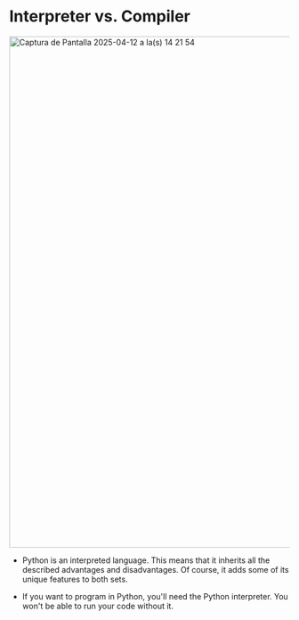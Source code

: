 # Interpreter vs. Compiler

<img width="917" alt="Captura de Pantalla 2025-04-12 a la(s) 14 21 54" src="https://github.com/user-attachments/assets/736bcab4-6ba4-41ab-96d3-0aa79f062481" />

- Python is an interpreted language. This means that it inherits all the described advantages and disadvantages. Of course, it adds some of its unique features to both sets.

- If you want to program in Python, you'll need the Python interpreter. You won't be able to run your code without it.
